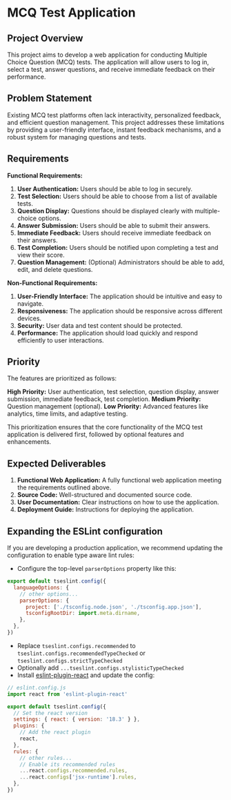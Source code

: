 # MCQ Test Application

## Project Overview

This project aims to develop a web application for conducting Multiple Choice Question (MCQ) tests. The application will allow users to log in, select a test, answer questions, and receive immediate feedback on their performance.

## Problem Statement

Existing MCQ test platforms often lack interactivity, personalized feedback, and efficient question management. This project addresses these limitations by providing a user-friendly interface, instant feedback mechanisms, and a robust system for managing questions and tests.

## Requirements

**Functional Requirements:**

1. **User Authentication:** Users should be able to log in securely.
2. **Test Selection:** Users should be able to choose from a list of available tests.
3. **Question Display:** Questions should be displayed clearly with multiple-choice options.
4. **Answer Submission:** Users should be able to submit their answers.
5. **Immediate Feedback:** Users should receive immediate feedback on their answers.
6. **Test Completion:** Users should be notified upon completing a test and view their score.
7. **Question Management:** (Optional) Administrators should be able to add, edit, and delete questions.

**Non-Functional Requirements:**

1. **User-Friendly Interface:** The application should be intuitive and easy to navigate.
2. **Responsiveness:** The application should be responsive across different devices.
3. **Security:** User data and test content should be protected.
4. **Performance:** The application should load quickly and respond efficiently to user interactions.

## Priority

The features are prioritized as follows:

**High Priority:** User authentication, test selection, question display, answer submission, immediate feedback, test completion.
**Medium Priority:** Question management (optional).
**Low Priority:** Advanced features like analytics, time limits, and adaptive testing.

This prioritization ensures that the core functionality of the MCQ test application is delivered first, followed by optional features and enhancements.

## Expected Deliverables

1. **Functional Web Application:** A fully functional web application meeting the requirements outlined above.
2. **Source Code:** Well-structured and documented source code.
3. **User Documentation:** Clear instructions on how to use the application.
4. **Deployment Guide:** Instructions for deploying the application.





## Expanding the ESLint configuration

If you are developing a production application, we recommend updating the configuration to enable type aware lint rules:

- Configure the top-level `parserOptions` property like this:

```js
export default tseslint.config({
  languageOptions: {
    // other options...
    parserOptions: {
      project: ['./tsconfig.node.json', './tsconfig.app.json'],
      tsconfigRootDir: import.meta.dirname,
    },
  },
})
```

- Replace `tseslint.configs.recommended` to `tseslint.configs.recommendedTypeChecked` or `tseslint.configs.strictTypeChecked`
- Optionally add `...tseslint.configs.stylisticTypeChecked`
- Install [eslint-plugin-react](https://github.com/jsx-eslint/eslint-plugin-react) and update the config:

```js
// eslint.config.js
import react from 'eslint-plugin-react'

export default tseslint.config({
  // Set the react version
  settings: { react: { version: '18.3' } },
  plugins: {
    // Add the react plugin
    react,
  },
  rules: {
    // other rules...
    // Enable its recommended rules
    ...react.configs.recommended.rules,
    ...react.configs['jsx-runtime'].rules,
  },
})
```
